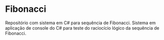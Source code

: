 # Fibonacci
Repositório com sistema em C# para sequência de Fibonacci.
Sistema em aplicação de console do C# para teste do raciocício lógico da sequência de Fibonacci.
